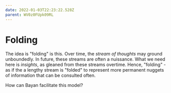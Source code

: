 ```yaml
---
date: 2022-01-03T22:23:22.528Z
parent: WV0z0FUpk09RL
---
```


# Folding

The idea is "folding" is this. Over time, the *stream of thoughts* may ground unboundedly. In future, these streams are often a nuissance. What we need here is *insights*, as gleaned from these streams overtime. Hence, "folding" - as if the a lengthy stream is "folded" to represent more permanent nuggets of information that can be consulted often.

How can Bayan facilitate this model?